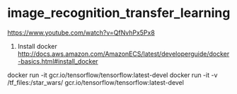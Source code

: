 # image_recognition_transfer_learning 
https://www.youtube.com/watch?v=QfNvhPx5Px8  

1. Install docker  
http://docs.aws.amazon.com/AmazonECS/latest/developerguide/docker-basics.html#install_docker

docker run -it gcr.io/tensorflow/tensorflow:latest-devel
docker run -it -v /tf_files:/star_wars/ gcr.io/tensorflow/tensorflow:latest-devel
